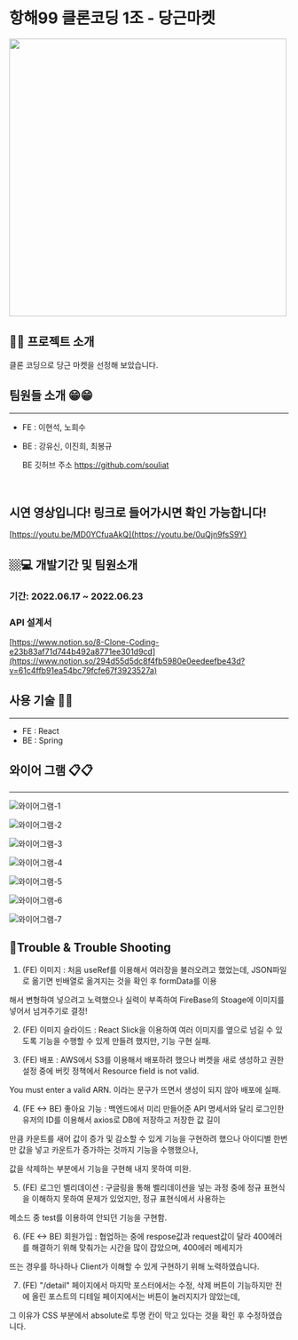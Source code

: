 # 항해99 클론코딩 1조 - 당근마켓

<img src="https://user-images.githubusercontent.com/105143449/175262910-b75e9b52-e57b-4fa1-a687-7b4a068e384d.png" width="500px">

 
 ## 🍠🍠 프로젝트 소개 
 <p> 클론 코딩으로 당근 마켓을 선정해 보았습니다. </p>
 <p> </p>
 <p> </p>
 <p> </p>

 ## 팀원들 소개 😁😁
------------------

  - FE : 이현석, 노희수
  - BE : 강유신, 이진희, 최봉규

    BE 깃허브 주소
    https://github.com/souliat
</br>


 ## 시연 영상입니다! 링크로 들어가시면 확인 가능합니다!
[https://youtu.be/MD0YCfuaAkQ](https://youtu.be/0uQjn9fsS9Y)


 ## 🏼‍💻 개발기간 및 팀원소개
 ### 기간: 2022.06.17 ~ 2022.06.23   
 <p> </p>
 <p> </p>
 <p> </p>


### API 설계서
[https://www.notion.so/8-Clone-Coding-e23b83af71d744b492a8771ee301d9cd](https://www.notion.so/294d55d5dc8f4fb5980e0eedeefbe43d?v=61c4ffb91ea54bc79fcfe67f3923527a)


## 사용 기술 📙📙
------------------
 - FE : React
 - BE : Spring

 <p> </p>
 <p> </p>
 <p> </p>

## 와이어 그램 📋📋
------------------

![와이어그램-1](https://user-images.githubusercontent.com/105143449/175266986-048c149c-4d01-49d3-81fd-d80184176f82.png)

![와이어그램-2](https://user-images.githubusercontent.com/105143449/175267000-a9672592-1137-434f-bac9-583dc07512a5.png)

![와이어그램-3](https://user-images.githubusercontent.com/105143449/175267052-cddd4ee2-8b18-4259-8737-ddc76198846a.png)

![와이어그램-4](https://user-images.githubusercontent.com/105143449/175267105-9ac0e5c4-d333-42ec-b8a1-9a29ecdfc035.png)

![와이어그램-5](https://user-images.githubusercontent.com/105143449/175267151-8310bfde-cd14-44b0-b7db-d959b8a29a9e.png)

![와이어그램-6](https://user-images.githubusercontent.com/105143449/175267183-2e0b44bd-fe79-40c9-9949-47b6ca35153f.png)

![와이어그램-7](https://user-images.githubusercontent.com/105143449/175267217-2a4c4f44-b111-4201-99a0-e80258db9985.png)

## 🧾Trouble & Trouble Shooting

 <p> </p>
 <p> </p>
 <p> </p>

1. (FE) 이미지 : 처음 useRef를 이용해서 여러장을 불러오려고 했었는데, JSON파일로 옮기면 빈배열로 옮겨지는 것을 확인 후 formData를 이용
 
해서 변형하여 넣으려고 노력했으나 실력이 부족하여 FireBase의 Stoage에 이미지를 넣어서 넘겨주기로 결정!

2. (FE) 이미지 슬라이드 : React Slick을 이용하여 여러 이미지를 옆으로 넘길 수 있도록 기능을 수행할 수 있게 만들려 했지만, 기능 구현 실패.

3. (FE) 배포 : AWS에서 S3를 이용해서 배포하려 했으나 버켓을 새로 생성하고 권한설정 중에 버킷 정책에서 Resource field is not valid.

You must enter a valid ARN. 이라는 문구가 뜨면서 생성이 되지 않아 배포에 실패.
    
4. (FE <-> BE) 좋아요 기능 : 백엔드에서 미리 만들어준 API 명세서와 달리 로그인한 유저의 ID를 이용해서 axios로 DB에 저장하고 저장한 값 길이

만큼 카운트를 새어 값이 증가 및 감소할 수 있게 기능을 구현하려 했으나 아이디별 한번만 값을 넣고 카운트가 증가하는 것까지 기능을 수행했으나,

값을 삭제하는 부분에서 기능을 구현해 내지 못하여 미완.
                             
5. (FE) 로그인 벨리데이션 : 구글링을 통해 벨리데이션을 넣는 과정 중에 정규 표현식을 이해하지 못하여 문제가 있었지만, 정규 표현식에서 사용하는

메소드 중 test를 이용하여 안되던 기능을 구현함.
                           
6. (FE <-> BE) 회원가입 : 협업하는 중에 respose값과 request값이 달라 400에러를 해결하기 위해 맞춰가는 시간을 많이 잡았으며, 400에러 메세지가

뜨는 경우를 하나하나 Client가 이해할 수 있게 구현하기 위해 노력하였습니다.

7. (FE) "/detail" 페이지에서 마지막 포스터에서는 수정, 삭제 버튼이 기능하지만 전에 올린 포스트의 디테일 페이지에서는 버튼이 눌러지지가 않았는데,

그 이유가 CSS 부분에서 absolute로 투명 칸이 막고 있다는 것을 확인 후 수정하였습니다.
